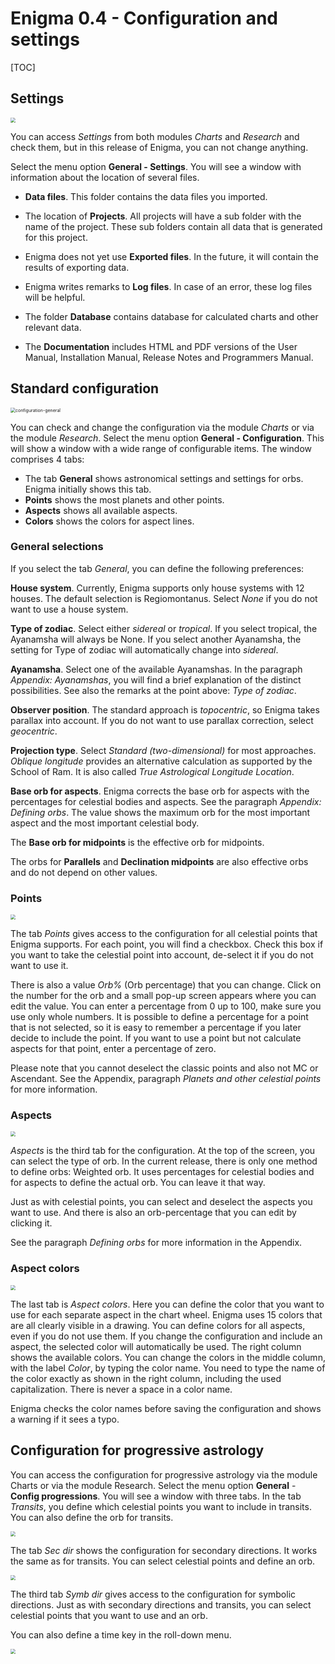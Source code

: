 # Enigma 0.4 - Configuration and settings

[TOC]




## Settings
<img src="img/settings.png" style="zoom: 50%;" />

You can access *Settings* from both modules *Charts* and *Research* and check them, but in this release of Enigma, you can not change anything.

Select the menu option **General - Settings**. You will see a window with information about the location of several files.

- **Data files**. This folder contains the data files you imported.

- The location of **Projects**. All projects will have a sub folder with the name of the project. These sub folders contain all data that is generated for this project.

- Enigma does not yet use **Exported files**. In the future, it will contain the results of exporting data.

- Enigma writes remarks to **Log files**. In case of an error, these log files will be helpful.

- The folder **Database** contains database for calculated charts and other relevant data.

- The **Documentation** includes HTML and PDF versions of the User Manual, Installation Manual, Release Notes and Programmers Manual.

  

## Standard configuration

<img src="D:\dev\proj\EnigmaSuite\Enigma\docs\md\User-Manual\img\configuration-general.png" alt="configuration-general" style="zoom:50%;" />

You can check and change the configuration via the module *Charts* or via the module *Research*.
Select the menu option **General - Configuration**. This will show a window with a wide range of configurable items. The window comprises 4 tabs:

- The tab **General** shows astronomical settings and settings for orbs. Enigma initially shows this tab.
- **Points** shows the most planets and other points.
- **Aspects** shows all available aspects.
- **Colors** shows the colors for aspect lines.

### General selections


If you select the tab *General*, you can define the following preferences:

**House system**. Currently, Enigma supports only house systems with 12 houses. 
The default selection is Regiomontanus.
Select *None* if you do not want to use a house system.

**Type of zodiac**. Select either *sidereal* or *tropical*.
If you select tropical, the Ayanamsha will always be None.
If you select another Ayanamsha, the setting for Type of zodiac will automatically change into *sidereal*.

**Ayanamsha**. Select one of the available Ayanamshas.
In the paragraph *Appendix: Ayanamshas*, you will find a brief explanation of the distinct possibilities.
See also the remarks at the point above: *Type of zodiac*.

**Observer position**. The standard approach is *topocentric*, so Enigma takes parallax into account.
If you do not want to use parallax correction, select *geocentric*.

**Projection type**. Select *Standard (two-dimensional)* for most approaches.
*Oblique longitude* provides an alternative calculation as supported by the School of Ram. It is also called *True Astrological Longitude Location*.

**Base orb for aspects**. Enigma corrects the base orb for aspects with the percentages for celestial bodies and aspects.
See the paragraph *Appendix: Defining orbs*.
The value shows the maximum orb for the most important aspect and the most important celestial body.

The **Base orb for midpoints** is the effective orb for midpoints.

The orbs for **Parallels** and **Declination midpoints** are also effective orbs and do not depend on other values.



### Points

<img src="img/configuration-points.png" style="zoom: 50%;" />

The tab *Points* gives access to the configuration for all celestial points that Enigma supports.
For each point, you will find a checkbox. Check this box if you want to take the celestial point into account, de-select it if you do not want to use it.

There is also a value *Orb%* (Orb percentage) that you can change. Click on the number for the orb and a small pop-up screen appears where you can edit the value. You can enter a percentage from 0 up to 100, make sure you use only whole numbers.
It is possible to define a percentage for a point that is not selected, so it is easy to remember a percentage if you later decide to include the point. If you want to use a point but not calculate aspects for that point, enter a percentage of zero.

Please note that you cannot deselect the classic points and also not MC or Ascendant. See the Appendix, paragraph *Planets and other celestial points* for more information.



### Aspects

<img src="img/configuration-aspects.png" style="zoom: 50%;" />

*Aspects* is the third tab for the configuration.
At the top of the screen, you can select the type of orb. In the current release, there is only one method to define orbs: Weighted orb. It uses percentages for celestial bodies and for aspects to define the actual orb. You can leave it that way.

Just as with celestial points, you can select and deselect the aspects you want to use. And there is also an orb-percentage that you can edit by clicking it.

See the paragraph *Defining orbs* for more information in the Appendix.



### Aspect colors

<img src="img/configuration-colors.png" style="zoom: 50%;" />

The last tab is *Aspect colors*. Here you can define the color that you want to use for each separate aspect in the chart wheel. Enigma uses 15 colors that are all clearly visible in a drawing. You can define colors for all aspects, even if you do not use them. If you change the configuration and include an aspect, the selected color will automatically be used.
The right column shows the available colors. You can change the colors in the middle column, with the label *Color*, by typing the color name. You need to type the name of the color exactly as shown in the right column, including the used capitalization. There is never a space in a color name.

Enigma checks the color names before saving the configuration and shows a warning if it sees a typo.


## Configuration for progressive astrology

You can access the configuration for progressive astrology via the module Charts or via the module Research. 
Select the menu option **General** - **Config progressions**. You will see a window with three tabs.
In the tab _Transits_, you define which celestial points you want to include in transits.
You can also define the orb for transits.

<img src="img/config-transits.png" style="zoom: 50%;" />

The tab _Sec dir_ shows the configuration for secondary directions. It works the same as for transits. 
You can select celestial points and define an orb.

<img src="img/config-secdir.png" style="zoom: 50%;" />

The third tab _Symb dir_ gives access to the configuration for symbolic directions. Just as with secondary directions and transits, you can select celestial points that you want to use and an orb. 

You can also define a time key in the roll-down menu.

<img src="img/config-symdir.png" style="zoom: 50%;" />

